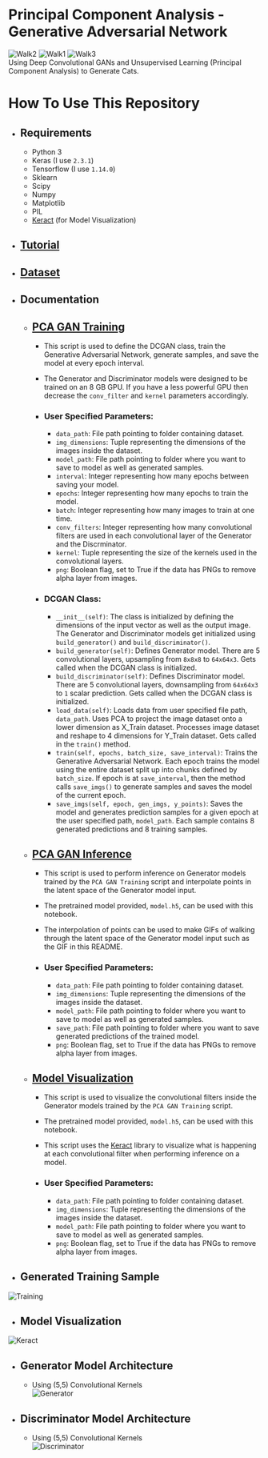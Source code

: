 # Principal Component Analysis - Generative Adversarial Network
![Walk2](https://s8.gifyu.com/images/walk2.gif)
![Walk1](https://s8.gifyu.com/images/walk1.gif)
![Walk3](https://s8.gifyu.com/images/walk3.gif)
</br>
Using Deep Convolutional GANs and Unsupervised Learning (Principal Component Analysis) to Generate Cats.

# How To Use This Repository
* ## Requirements
  * Python 3
  * Keras (I use ```2.3.1```)
  * Tensorflow (I use ```1.14.0```)
  * Sklearn
  * Scipy
  * Numpy
  * Matplotlib
  * PIL
  * [Keract](https://github.com/philipperemy/keract) (for Model Visualization)
* ## [Tutorial](https://aix.web.tr/en/uretken-cekismeli-aglar-kullanarak-kedi-uretmek-ve-temel-bilesen-analizi/)
* ## [Dataset](https://www.kaggle.com/spandan2/cats-faces-64x64-for-generative-models)
* ## Documentation
  * ## [PCA GAN Training](https://nbviewer.jupyter.org/github/vee-upatising/PCA-GAN/blob/main/PCA%20GAN%20Training.ipynb)
    * This script is used to define the DCGAN class, train the Generative Adversarial Network, generate samples, and save the model at every epoch interval.
    * The Generator and Discriminator models were designed to be trained on an 8 GB GPU. If you have a less powerful GPU then decrease the ```conv_filter``` and ```kernel``` parameters accordingly.
    
    * ### User Specified Parameters:
        * ```data_path```: File path pointing to folder containing dataset.
        * ```img_dimensions```: Tuple representing the dimensions of the images inside the dataset.
        * ```model_path```: File path pointing to folder where you want to save to model as well as generated samples.
        * ```interval```: Integer representing how many epochs between saving your model.
        * ```epochs```: Integer representing how many epochs to train the model.
        * ```batch```: Integer representing how many images to train at one time.
        * ```conv_filters```: Integer representing how many convolutional filters are used in each convolutional layer of the Generator and the Discrminator.
        * ```kernel```: Tuple representing the size of the kernels used in the convolutional layers.
        * ```png```: Boolean flag, set to True if the data has PNGs to remove alpha layer from images.
        
     * ### DCGAN Class:
        * ```__init__(self)```: The class is initialized by defining the dimensions of the input vector as well as the output image. The Generator and Discriminator models get initialized using ```build_generator()``` and ```build_discriminator()```.
        * ```build_generator(self)```: Defines Generator model. There are 5 convolutional layers, upsampling from ```8x8x8``` to ```64x64x3```. Gets called when the DCGAN class is initialized.
        * ```build_discriminator(self)```: Defines Discriminator model. There are 5 convolutional layers, downsampling from ```64x64x3``` to ```1``` scalar prediction. Gets called when the DCGAN class is initialized.
        * ```load_data(self)```: Loads data from user specified file path, ```data_path```. Uses PCA to project the image dataset onto a lower dimension as X_Train dataset. Processes image dataset and reshape to 4 dimensions for Y_Train dataset. Gets called in the ```train()``` method.
        * ```train(self, epochs, batch_size, save_interval)```: Trains the Generative Adversarial Network. Each epoch trains the model using the entire dataset split up into chunks defined by ```batch_size```. If epoch is at ```save_interval```, then the method calls ```save_imgs()``` to generate samples and saves the model of the current epoch.
        * ```save_imgs(self, epoch, gen_imgs, y_points)```: Saves the model and generates prediction samples for a given epoch at the user specified path, ```model_path```. Each sample contains 8 generated predictions and 8 training samples.
    
  * ## [PCA GAN Inference](https://nbviewer.jupyter.org/github/vee-upatising/PCA-GAN/blob/main/PCA%20GAN%20Inference.ipynb)
    * This script is used to perform inference on Generator models trained by the ```PCA GAN Training``` script and interpolate points in the latent space of the Generator model input.
    * The pretrained model provided, ```model.h5```, can be used with this notebook.
    * The interpolation of points can be used to make GIFs of walking through the latent space of the Generator model input such as the GIF in this README.
    
    * ### User Specified Parameters:
        * ```data_path```: File path pointing to folder containing dataset.
        * ```img_dimensions```: Tuple representing the dimensions of the images inside the dataset.
        * ```model_path```: File path pointing to folder where you want to save to model as well as generated samples.
        * ```save_path```: File path pointing to folder where you want to save generated predictions of the trained model.
        * ```png```: Boolean flag, set to True if the data has PNGs to remove alpha layer from images.
        
  * ## [Model Visualization](https://nbviewer.jupyter.org/github/vee-upatising/PCA-GAN/blob/main/Model%20Visualization.ipynb)
    * This script is used to visualize the convolutional filters inside the Generator models trained by the ```PCA GAN Training``` script.
    * The pretrained model provided, ```model.h5```, can be used with this notebook.
    * This script uses the [Keract](https://github.com/philipperemy/keract) library to visualize what is happening at each convolutional filter when performing inference on a model.
    
    * ### User Specified Parameters:
        * ```data_path```: File path pointing to folder containing dataset.
        * ```img_dimensions```: Tuple representing the dimensions of the images inside the dataset.
        * ```model_path```: File path pointing to folder where you want to save to model as well as generated samples.
        * ```png```: Boolean flag, set to True if the data has PNGs to remove alpha layer from images.
 
* ## Generated Training Sample
![Training](https://i.imgur.com/qfXMsYm.jpg)

* ## Model Visualization
![Keract](https://s8.gifyu.com/images/Keract.gif)

* ## Generator Model Architecture
  * Using (5,5) Convolutional Kernels </br>
![Generator](https://i.imgur.com/toVb4MD.png)

* ## Discriminator Model Architecture
  * Using (5,5) Convolutional Kernels </br>
![Discriminator](https://i.imgur.com/MkgHCUt.png)
